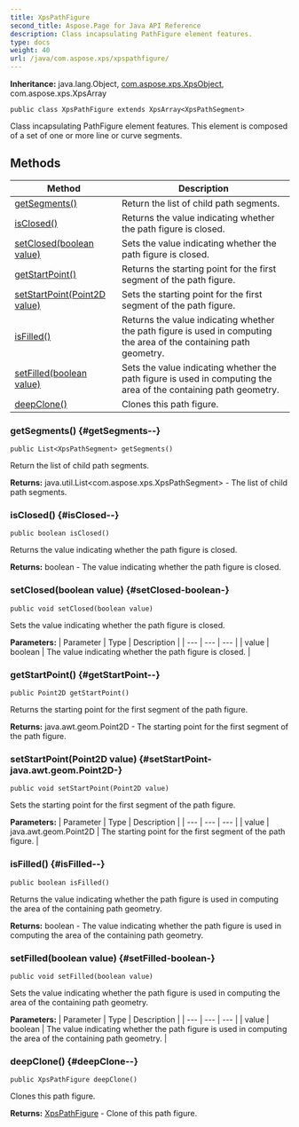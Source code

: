```yaml
---
title: XpsPathFigure
second_title: Aspose.Page for Java API Reference
description: Class incapsulating PathFigure element features.
type: docs
weight: 40
url: /java/com.aspose.xps/xpspathfigure/
---
```

**Inheritance:**
java.lang.Object, [com.aspose.xps.XpsObject](../../com.aspose.xps/xpsobject), com.aspose.xps.XpsArray
```
public class XpsPathFigure extends XpsArray<XpsPathSegment>
```

Class incapsulating PathFigure element features. This element is composed of a set of one or more line or curve segments.
## Methods

| Method | Description |
| --- | --- |
| [getSegments()](#getSegments--) | Return the list of child path segments. |
| [isClosed()](#isClosed--) | Returns the value indicating whether the path figure is closed. |
| [setClosed(boolean value)](#setClosed-boolean-) | Sets the value indicating whether the path figure is closed. |
| [getStartPoint()](#getStartPoint--) | Returns the starting point for the first segment of the path figure. |
| [setStartPoint(Point2D value)](#setStartPoint-java.awt.geom.Point2D-) | Sets the starting point for the first segment of the path figure. |
| [isFilled()](#isFilled--) | Returns the value indicating whether the path figure is used in computing the area of the containing path geometry. |
| [setFilled(boolean value)](#setFilled-boolean-) | Sets the value indicating whether the path figure is used in computing the area of the containing path geometry. |
| [deepClone()](#deepClone--) | Clones this path figure. |
### getSegments() {#getSegments--}
```
public List<XpsPathSegment> getSegments()
```


Return the list of child path segments.

**Returns:**
java.util.List<com.aspose.xps.XpsPathSegment> - The list of child path segments.
### isClosed() {#isClosed--}
```
public boolean isClosed()
```


Returns the value indicating whether the path figure is closed.

**Returns:**
boolean - The value indicating whether the path figure is closed.
### setClosed(boolean value) {#setClosed-boolean-}
```
public void setClosed(boolean value)
```


Sets the value indicating whether the path figure is closed.

**Parameters:**
| Parameter | Type | Description |
| --- | --- | --- |
| value | boolean | The value indicating whether the path figure is closed. |

### getStartPoint() {#getStartPoint--}
```
public Point2D getStartPoint()
```


Returns the starting point for the first segment of the path figure.

**Returns:**
java.awt.geom.Point2D - The starting point for the first segment of the path figure.
### setStartPoint(Point2D value) {#setStartPoint-java.awt.geom.Point2D-}
```
public void setStartPoint(Point2D value)
```


Sets the starting point for the first segment of the path figure.

**Parameters:**
| Parameter | Type | Description |
| --- | --- | --- |
| value | java.awt.geom.Point2D | The starting point for the first segment of the path figure. |

### isFilled() {#isFilled--}
```
public boolean isFilled()
```


Returns the value indicating whether the path figure is used in computing the area of the containing path geometry.

**Returns:**
boolean - The value indicating whether the path figure is used in computing the area of the containing path geometry.
### setFilled(boolean value) {#setFilled-boolean-}
```
public void setFilled(boolean value)
```


Sets the value indicating whether the path figure is used in computing the area of the containing path geometry.

**Parameters:**
| Parameter | Type | Description |
| --- | --- | --- |
| value | boolean | The value indicating whether the path figure is used in computing the area of the containing path geometry. |

### deepClone() {#deepClone--}
```
public XpsPathFigure deepClone()
```


Clones this path figure.

**Returns:**
[XpsPathFigure](../../com.aspose.xps/xpspathfigure) - Clone of this path figure.
